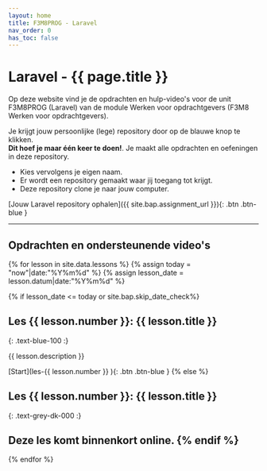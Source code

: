 ```yaml
---
layout: home
title: F3M8PROG - Laravel
nav_order: 0
has_toc: false
---
```


# Laravel - {{ page.title }}

Op deze website vind je de opdrachten en hulp-video's voor de unit F3M8PROG (Laravel) van de module Werken voor opdrachtgevers (F3M8 Werken voor opdrachtgevers).

Je krijgt jouw persoonlijke (lege) repository door op de blauwe knop te klikken.  
**Dit hoef je maar één keer te doen!**. Je maakt alle opdrachten en oefeningen in deze repository.

- Kies vervolgens je eigen naam. 
- Er wordt een repository gemaakt waar jij toegang tot krijgt.
- Deze repository clone je naar jouw computer.

[Jouw Laravel repository ophalen]({{ site.bap.assignment_url }}){: .btn .btn-blue }

---

## Opdrachten en ondersteunende video's

{% for lesson in site.data.lessons %}
{% assign today = "now"|date:"%Y%m%d" %}
{% assign lesson_date = lesson.datum|date:"%Y%m%d" %}

{% if lesson_date <= today or site.bap.skip_date_check%}
## Les {{ lesson.number }}:  {{ lesson.title }}
{: .text-blue-100 :}

{{ lesson.description }}

[Start](les-{{ lesson.number }} ){: .btn .btn-blue }
{% else %}
## Les {{ lesson.number }}:  {{ lesson.title }}
{: .text-grey-dk-000 :}

Deze les komt binnenkort online.
{% endif %}
---

{% endfor %}
